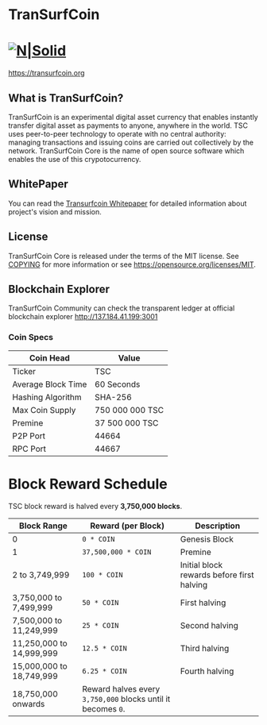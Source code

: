 # TranSurfCoin
[![N|Solid](https://avatars.githubusercontent.com/u/93602818?v=4)](https://transurfcoin.org)
=====================================

https://transurfcoin.org

What is TranSurfCoin?
----------------

TranSurfCoin is an experimental digital asset currency that enables instantly transfer digital asset as 
payments to anyone, anywhere in the world. TSC uses peer-to-peer technology to operate
with no central authority: managing transactions and issuing coins are carried
out collectively by the network. TranSurfCoin Core is the name of open source
software which enables the use of this crypotocurrency.

## WhitePaper

You can read the [Transurfcoin Whitepaper](Transurfcoin_Whitepaper.pdf) for detailed information about project's vision and mission.


License
-------
TranSurfCoin Core is released under the terms of the MIT license. See [COPYING](COPYING) for more
information or see https://opensource.org/licenses/MIT.

Blockchain Explorer
-------
TranSurfCoin Community can check the transparent ledger at official blockchain explorer http://137.184.41.199:3001

### Coin Specs
| **Coin Head**               | **Value**        |
|-----------------------------|------------------|
| Ticker                      | TSC       |
| Average Block Time                  | 60 Seconds       |
| Hashing Algorithm           | SHA-256       |
| Max Coin Supply             | 750 000 000 TSC |
| Premine                     | 37 500 000 TSC  |
| P2P Port                    | 44664   |
| RPC Port                    | 44667  |


# Block Reward Schedule

TSC block reward is halved every **3,750,000 blocks**.

| **Block Range**        | **Reward (per Block)** | **Description**                              |
|-------------------------|------------------------|----------------------------------------------|
| 0                      | `0 * COIN`            | Genesis Block                                |
| 1                      | `37,500,000 * COIN`   | Premine                                      |
| 2 to 3,749,999         | `100 * COIN`          | Initial block rewards before first halving   |
| 3,750,000 to 7,499,999 | `50 * COIN`           | First halving                                |
| 7,500,000 to 11,249,999| `25 * COIN`           | Second halving                               |
| 11,250,000 to 14,999,999| `12.5 * COIN`         | Third halving                                |
| 15,000,000 to 18,749,999| `6.25 * COIN`         | Fourth halving                               |
| 18,750,000 onwards     | Reward halves every `3,750,000` blocks until it becomes `0`. |